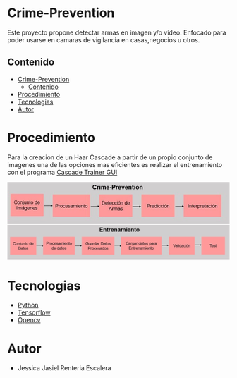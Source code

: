# Crime-Prevention

Este proyecto propone detectar armas en imagen y/o video.
Enfocado para poder usarse en camaras de vigilancia en casas,negocios u otros.


## Contenido
- [Crime-Prevention](#crime-prevention)
  - [Contenido](#contenido)
- [Procedimiento](#procedimiento)
- [Tecnologias](#tecnologias)
- [Autor](#autor)
  
# Procedimiento

Para la creacion de un Haar Cascade a partir de un propio conjunto de imagenes
una de las opciones mas eficientes es realizar el entrenamiento con el programa 
[Cascade Trainer GUI](https://amin-ahmadi.com/cascade-trainer-gui/)

![](crimeprevention.png) 
![](entrenamiento1.png) 

# Tecnologias

- [Python](https://www.python.org/)
- [Tensorflow](https://www.tensorflow.org/)
- [Opencv](https://opencv.org/)
  
# Autor
  - Jessica Jasiel Renteria Escalera